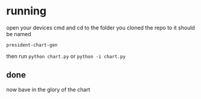# running
open your devices cmd and cd to the folder you cloned the repo to it should be named
```
president-chart-gen
```
then run `python chart.py` or `python -i chart.py`
## done
now bave in the glory of the chart
